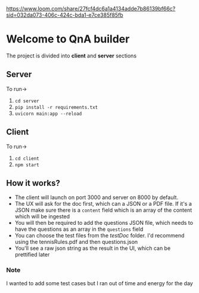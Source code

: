 https://www.loom.com/share/27fcf4dc6a1a4134adde7b86139bf66c?sid=032da073-406c-424c-bda1-e7ce385f85fb


# Welcome to QnA builder

The project is divided into **client** and **server** sections

## Server

To run->

1. `cd server`
2. `pip install -r requirements.txt`
3. `uvicorn main:app --reload`

## Client

To run->

1. `cd client`
2. `npm start`

## How it works?

- The client will launch on port 3000 and server on 8000 by default.
- The UX will ask for the doc first, which can a JSON or a PDF file. If it's a JSON make sure there is a `content` field which is an array of the content which will be ingested
- You will then be required to add the questions JSON file, which needs to have the questions as an array in the `questions` field
- You can choose the test files from the _testDoc_ folder. I'd recommend using the tennisRules.pdf and then questions.json
- You'll see a raw json string as the result in the UI, which can be prettified later


### Note

I wanted to add some test cases but I ran out of time and energy for the day
